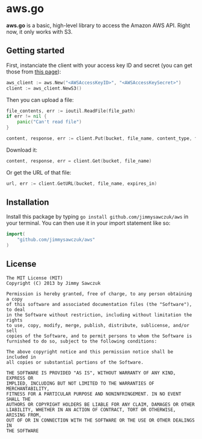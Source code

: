 # aws.go

**aws.go** is a basic, high-level library to access the Amazon AWS API. Right now, it only works with S3.

## Getting started

First, instanciate the client with your access key ID and secret (you can get those from [this page][security-credentials]):

```go
aws_client := aws.New("<AWSAccessKeyID>", "<AWSAccessKeySecret>")
client := aws_client.NewS3()
```

Then you can upload a file:

```go
file_contents, err := ioutil.ReadFile(file_path)
if err != nil {
	panic("Can't read file")
}

content, response, err := client.Put(bucket, file_name, content_type, file_contents)
```

Download it:

```go
content, response, err = client.Get(bucket, file_name)
```

Or get the URL of that file:

```go
url, err := client.GetURL(bucket, file_name, expires_in)
```

## Installation

Install this package by typing `go install github.com/jimmysawczuk/aws` in your terminal. You can then use it in your import statement like so:

```go
import(
	"github.com/jimmysawczuk/aws"
)
```

## License

	The MIT License (MIT)
	Copyright (C) 2013 by Jimmy Sawczuk

	Permission is hereby granted, free of charge, to any person obtaining a copy
	of this software and associated documentation files (the "Software"), to deal
	in the Software without restriction, including without limitation the rights
	to use, copy, modify, merge, publish, distribute, sublicense, and/or sell
	copies of the Software, and to permit persons to whom the Software is
	furnished to do so, subject to the following conditions:

	The above copyright notice and this permission notice shall be included in
	all copies or substantial portions of the Software.

	THE SOFTWARE IS PROVIDED "AS IS", WITHOUT WARRANTY OF ANY KIND, EXPRESS OR
	IMPLIED, INCLUDING BUT NOT LIMITED TO THE WARRANTIES OF MERCHANTABILITY,
	FITNESS FOR A PARTICULAR PURPOSE AND NONINFRINGEMENT. IN NO EVENT SHALL THE
	AUTHORS OR COPYRIGHT HOLDERS BE LIABLE FOR ANY CLAIM, DAMAGES OR OTHER
	LIABILITY, WHETHER IN AN ACTION OF CONTRACT, TORT OR OTHERWISE, ARISING FROM,
	OUT OF OR IN CONNECTION WITH THE SOFTWARE OR THE USE OR OTHER DEALINGS IN
	THE SOFTWARE


  [security-credentials]: https://portal.aws.amazon.com/gp/aws/securityCredentials